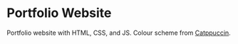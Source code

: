 # Portfolio Website
Portfolio website with HTML, CSS, and JS. Colour scheme from [Catppuccin](https://github.com/catppuccin).
